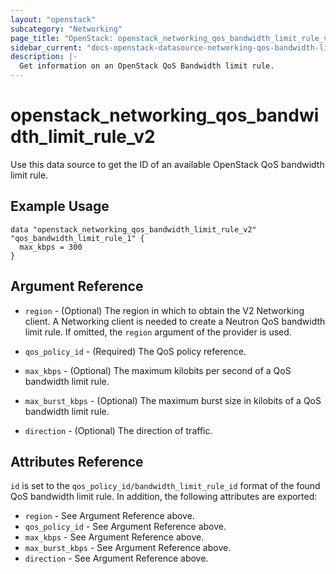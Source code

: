 ```yaml
---
layout: "openstack"
subcategory: "Networking"
page_title: "OpenStack: openstack_networking_qos_bandwidth_limit_rule_v2"
sidebar_current: "docs-openstack-datasource-networking-qos-bandwidth-limit-rule-v2"
description: |-
  Get information on an OpenStack QoS Bandwidth limit rule.
---
```


# openstack\_networking\_qos\_bandwidth\_limit\_rule\_v2

Use this data source to get the ID of an available OpenStack QoS bandwidth limit rule.

## Example Usage

```hcl
data "openstack_networking_qos_bandwidth_limit_rule_v2" "qos_bandwidth_limit_rule_1" {
  max_kbps = 300
}
```

## Argument Reference

* `region` - (Optional) The region in which to obtain the V2 Networking client.
    A Networking client is needed to create a Neutron QoS bandwidth limit rule. If omitted, the
    `region` argument of the provider is used.

* `qos_policy_id` - (Required) The QoS policy reference.

* `max_kbps` - (Optional) The maximum kilobits per second of a QoS bandwidth limit rule.

* `max_burst_kbps` - (Optional) The maximum burst size in kilobits of a QoS bandwidth limit rule.

* `direction` - (Optional) The direction of traffic.


## Attributes Reference

`id` is set to the `qos_policy_id/bandwidth_limit_rule_id` format of the found QoS bandwidth limit rule.
In addition, the following attributes are exported:

* `region` - See Argument Reference above.
* `qos_policy_id` - See Argument Reference above.
* `max_kbps` - See Argument Reference above.
* `max_burst_kbps` - See Argument Reference above.
* `direction` - See Argument Reference above.

